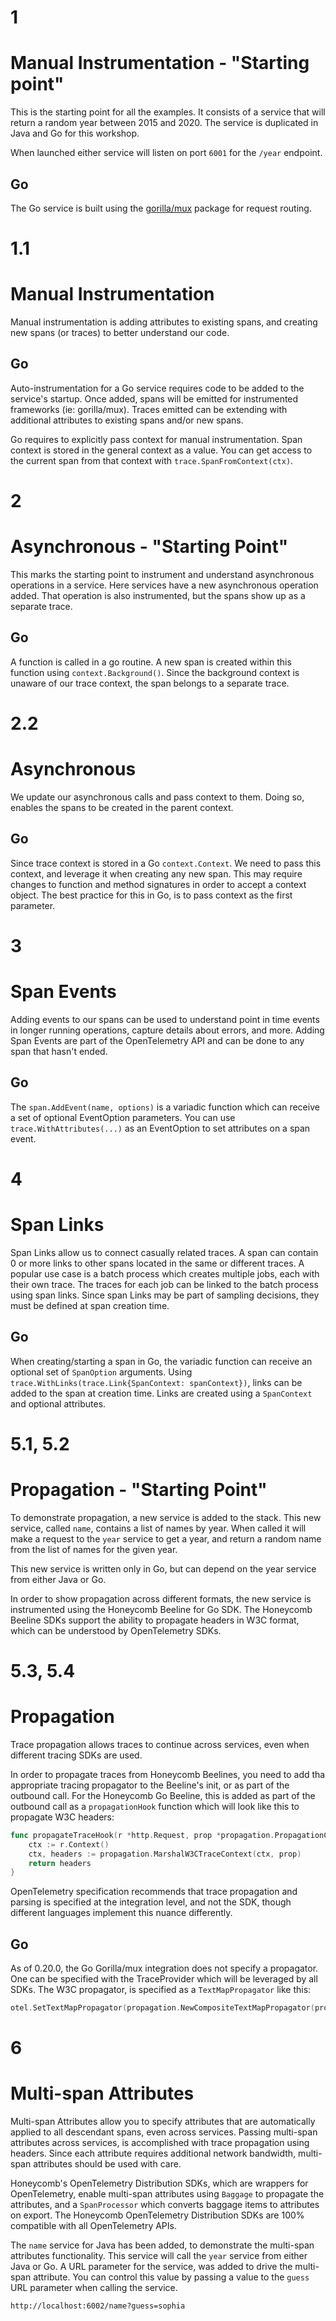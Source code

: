 # 1
# Manual Instrumentation - "Starting point"

This is the starting point for all the examples. It consists of a service that will return a random year between 
2015 and 2020. The service is duplicated in Java and Go for this workshop.

When launched either service will listen on port `6001` for the `/year` endpoint.

## Go
The Go service is built using the [gorilla/mux](https://github.com/gorilla/mux) package for request routing.


# 1.1
# Manual Instrumentation

Manual instrumentation is adding attributes to existing spans, and creating new spans (or traces) to better understand 
our code.

## Go
Auto-instrumentation for a Go service requires code to be added to the service's startup. Once added, spans will be
emitted for instrumented frameworks (ie: gorilla/mux). Traces emitted can be extending with additional attributes to
existing spans and/or new spans.

Go requires to explicitly pass context for manual instrumentation. Span context is stored in the general context as a value.
You can get access to the current span from that context with `trace.SpanFromContext(ctx)`.


# 2
# Asynchronous - "Starting Point"

This marks the starting point to instrument and understand asynchronous operations in a service. Here services have a new
asynchronous operation added. That operation is also instrumented, but the spans show up as a separate trace.

## Go

A function is called in a go routine. A new span is created within this function using `context.Background()`. Since the 
background context is unaware of our trace context, the span belongs to a separate trace.


# 2.2
# Asynchronous

We update our asynchronous calls and pass context to them. Doing so, enables the spans to be created in the parent context.

## Go
Since trace context is stored in a Go `context.Context`. We need to pass this context, and leverage it when creating any 
new span. This may require changes to function and method signatures in order to accept a context object. The best practice
for this in Go, is to pass context as the first parameter.


# 3
# Span Events

Adding events to our spans can be used to understand point in time events in longer running operations, capture details
about errors, and more. Adding Span Events are part of the OpenTelemetry API and can be done to any span that hasn't ended.

## Go
The `span.AddEvent(name, options)` is a variadic function which can receive a set of optional EventOption parameters. 
You can use `trace.WithAttributes(...)` as an EventOption to set attributes on a span event.


# 4
# Span Links
Span Links allow us to connect casually related traces. A span can contain 0 or more links to other spans located in the same or different traces. A popular use case is a batch process which creates multiple jobs, each with their own trace. The traces for each job can be linked to the batch process using span links. Since span Links may be part of sampling decisions, they must be defined at span creation time.

## Go
When creating/starting a span in Go, the variadic function can receive an optional set of `SpanOption` arguments. Using `trace.WithLinks(trace.Link{SpanContext: spanContext})`, links can be added to the span at creation time. Links are created using a `SpanContext` and optional attributes.


# 5.1, 5.2
# Propagation - "Starting Point"

To demonstrate propagation, a new service is added to the stack. This new service, called `name`, contains a list of 
names by year. When called it will make a request to the `year` service to get a year, and return a random name from the
list of names for the given year.

This new service is written only in Go, but can depend on the year service from either Java or Go.

In order to show propagation across different formats, the new service is instrumented using the Honeycomb Beeline for Go
SDK. The Honeycomb Beeline SDKs support the ability to propagate headers in W3C format, which can be understood by 
OpenTelemetry SDKs.


# 5.3, 5.4
# Propagation

Trace propagation allows traces to continue across services, even when different tracing SDKs are used.

In order to propagate traces from Honeycomb Beelines, you need to add tha appropriate tracing propagator to the Beeline's
init, or as part of the outbound call. For the Honeycomb Go Beeline, this is added as part of the outbound call as a 
`propagationHook` function which will look like this to propagate W3C headers: 
```go
func propagateTraceHook(r *http.Request, prop *propagation.PropagationContext) map[string]string {
	ctx := r.Context()
	ctx, headers := propagation.MarshalW3CTraceContext(ctx, prop)
	return headers
}
```

OpenTelemetry specification recommends that trace propagation and parsing is specified at the integration level, and not 
the SDK, though different languages implement this nuance differently.

## Go
As of 0.20.0, the Go Gorilla/mux integration does not specify a propagator. One can be specified with the 
TraceProvider which will be leveraged by all SDKs. The W3C propagator, is specified as a `TextMapPropagator` like this: 
```go
otel.SetTextMapPropagator(propagation.NewCompositeTextMapPropagator(propagation.TraceContext{}, propagation.Baggage{}))
```


# 6
# Multi-span Attributes

Multi-span Attributes allow you to specify attributes that are automatically applied to all descendant spans, even
across services. Passing multi-span attributes across services, is accomplished with trace propagation using headers. 
Since each attribute requires additional network bandwidth, multi-span attributes should be used with care.

Honeycomb's OpenTelemetry Distribution SDKs, which are wrappers for OpenTelemetry, enable multi-span attributes using 
`Baggage` to propagate the attributes, and a `SpanProcessor` which converts baggage items to attributes on export. 
The Honeycomb OpenTelemetry Distribution SDKs are 100% compatible with all OpenTelemetry APIs.

The `name` service for Java has been added, to demonstrate the multi-span attributes functionality. This service will call the `year` service from either Java or Go. A URL parameter for the service, was added to drive the multi-span attribute. You can control this value by passing a value to the `guess` URL parameter when calling the service.
```http request
http://localhost:6002/name?guess=sophia
```